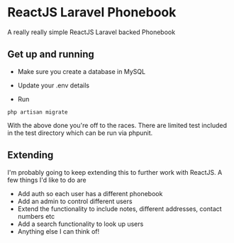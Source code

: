 # ReactJS Laravel Phonebook
A really really simple ReactJS Laravel backed Phonebook

## Get up and running
* Make sure you create a database in MySQL

* Update your .env details

* Run 
```
php artisan migrate
```

With the above done you're off to the races. There are limited test included in the test directory which can be run via phpunit. 

## Extending
I'm probably going to keep extending this to further work with ReactJS. A few things I'd like to do are
* Add auth so each user has a different phonebook
* Add an admin to control different users
* Extend the functionality to include notes, different addresses, contact numbers etc
* Add a search functionality to look up users
* Anything else I can think of!
